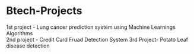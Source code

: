 # Btech-Projects
1st project - Lung cancer prediction system using Machine Learnings Algorithms   
2nd project - Credit Card Fruad Detection System
3rd Project- Potato Leaf disease detection 
